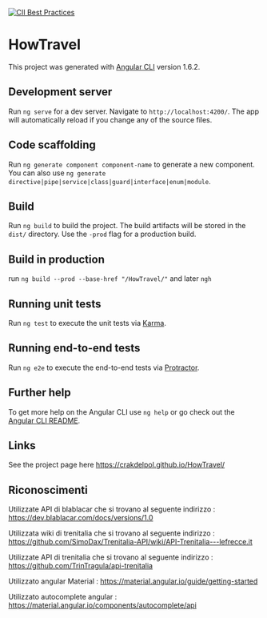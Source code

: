 [![CII Best Practices](https://bestpractices.coreinfrastructure.org/projects/2008/badge)](https://bestpractices.coreinfrastructure.org/projects/2008)

# HowTravel

This project was generated with [Angular CLI](https://github.com/angular/angular-cli) version 1.6.2.

## Development server

Run `ng serve` for a dev server. Navigate to `http://localhost:4200/`. The app will automatically reload if you change any of the source files.

## Code scaffolding

Run `ng generate component component-name` to generate a new component. You can also use `ng generate directive|pipe|service|class|guard|interface|enum|module`.

## Build

Run `ng build` to build the project. The build artifacts will be stored in the `dist/` directory. Use the `-prod` flag for a production build.

## Build in production 

run `ng build --prod --base-href "/HowTravel/"` and later `ngh`

## Running unit tests

Run `ng test` to execute the unit tests via [Karma](https://karma-runner.github.io).

## Running end-to-end tests

Run `ng e2e` to execute the end-to-end tests via [Protractor](http://www.protractortest.org/).

## Further help

To get more help on the Angular CLI use `ng help` or go check out the [Angular CLI README](https://github.com/angular/angular-cli/blob/master/README.md).
 
## Links

See the project page here https://crakdelpol.github.io/HowTravel/

## Riconoscimenti

Utilizzate API di blablacar che si trovano al seguente indirizzo : https://dev.blablacar.com/docs/versions/1.0

Utilizzata wiki di trenitalia che si trovano al seguente indirizzo : https://github.com/SimoDax/Trenitalia-API/wiki/API-Trenitalia---lefrecce.it

Utilizzate API di trenitalia che si trovano al seguente indirizzo : https://github.com/TrinTragula/api-trenitalia

Utilizzato angular Material : https://material.angular.io/guide/getting-started

Utilizzato autocomplete angular : https://material.angular.io/components/autocomplete/api


